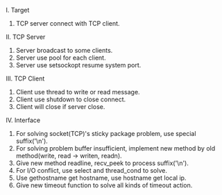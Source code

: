 I. Target
1. TCP server connect with TCP client.

II. TCP Server
1. Server broadcast to some clients.
2. Server use pool for each client.
3. Server use setsockopt resume system port.

III. TCP Client
1. Client use thread to write or read message.
2. Client use shutdown to close connect.
3. Client will close if server close.

IV. Interface
1. For solving socket(TCP)'s sticky package problem, use special suffix('\n').
2. For solving problem buffer insufficient, implement new method by old method(write, read -> writen, readn).
3. Give new method readline, recv_peek to process suffix('\n').
4. For I/O conflict, use select and thread_cond to solve.
5. Use gethostname get hostname, use hostname get local ip.
6. Give new timeout function to solve all kinds of timeout action.
